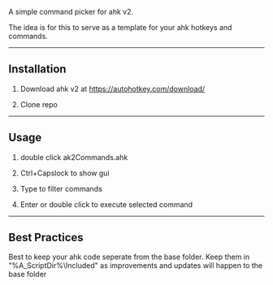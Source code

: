 A simple command picker for ahk v2.

The idea is for this to serve as a template for your ahk hotkeys and commands.


-----------------
Installation
-----------------
1. Download ahk v2 at https://autohotkey.com/download/

2. Clone repo 

---------------------
Usage
---------------------

1. double click ak2Commands.ahk 

2. Ctrl+Capslock to show gui

3. Type to filter commands

4. Enter or double click to execute selected command

-----------------------
Best Practices
-----------------------
Best to keep your ahk code seperate from the base folder. Keep them in  "%A_ScriptDir%\Included" as improvements and updates will happen to the base folder
